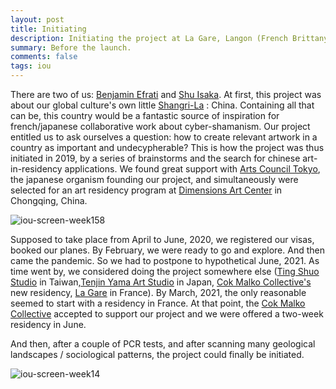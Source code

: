 ```yaml
---
layout: post
title: Initiating
description: Initiating the project at La Gare, Langon (French Brittany).
summary: Before the launch.
comments: false
tags: iou
---
```


There are two of us: [Benjamin Efrati](https://benjaminefrati.com/) and [Shu Isaka](https://shuisaka.site/). At first, this project was about our global culture's own little [Shangri-La](https://www.youtube.com/watch?v=zG93lF_vU5Y) : China. Containing all that can be, this country would be a fantastic source of inspiration for french/japanese collaborative work about cyber-shamanism. Our project entitled us to ask ourselves a question: how to create relevant artwork in a country as important and undecypherable? This is how the project was thus initiated in 2019, by a series of brainstorms and the search for chinese art-in-residency applications. We found great support with [Arts Council Tokyo](https://www.artscouncil-tokyo.jp/en/), the japanese organism founding our project, and simultaneously were selected for an art residency program at [Dimensions Art Center](http://chongqingdac.org/article/page?id=8&locale=en_US) in Chongqing, China. 

![iou-screen-week158](https://user-images.githubusercontent.com/62580419/123006812-8b555280-d3b8-11eb-8c6c-10dfb1bfbc15.png)

Supposed to take place from April to June, 2020, we registered our visas, booked our planes. By February, we were ready to go and explore. And then came the pandemic. So we had to postpone to hypothetical June, 2021. As time went by, we considered doing the project somewhere else ([Ting Shuo Studio](https://tingshuostudio.org/en/) in Taiwan,[Tenjin Yama Art Studio](https://tenjinyamastudio.jp/en/aboutus) in Japan, [Cok Malko Collective's](https://www.cokmalko.com/) new residency, [La Gare](https://www.facebook.com/lagarelangon) in France). By March, 2021, the only reasonable seemed to start with a residency in France. At that point, the [Cok Malko Collective](https://www.cokmalko.com/) accepted to support our project and we were offered a two-week residency in June.

And then, after a couple of PCR tests, and after scanning many geological landscapes / sociological patterns, the project could finally be initiated.


![iou-screen-week14](https://user-images.githubusercontent.com/62580419/123006907-aa53e480-d3b8-11eb-86d9-6f4df2ecec48.png)

